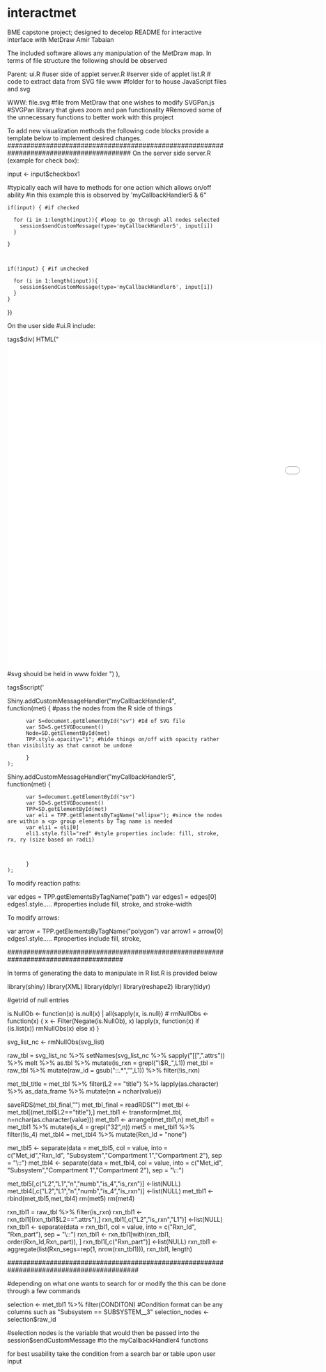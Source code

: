 # interactmet
BME capstone project; designed to decelop
README for interactive interface with MetDraw
Amir Tabaian

The included software allows any manipulation of the MetDraw map. In terms of file structure the
following should be observed 


Parent:
ui.R #user side of applet 
server.R #server side of applet 
list.R # code to extract data from SVG file
www #folder for to house JavaScript files and svg 

WWW: 
file.svg #file from MetDraw that one wishes to modify 
SVGPan.js #SVGPan library that gives zoom and pan functionality 
#Removed some of the unnecessary functions to better work with this project



To add new visualization methods the following code blocks provide a template below to implement desired changes. 
########################################################################################
On the server side server.R (example for check box):  

 input <- input$checkbox1 
 
 #typically each will have to methods for one action which allows on/off ability 
 #in this example this is observed by 'myCallbackHandler5 & 6" 
                        
    
    
    if(input) { #if checked
      
      for (i in 1:length(input)){ #loop to go through all nodes selected 
        session$sendCustomMessage(type='myCallbackHandler5', input[i]) 
      }
      
    }
    
 
    
    if(!input) { #if unchecked 
      
      for (i in 1:length(input)){
        session$sendCustomMessage(type='myCallbackHandler6', input[i]) 
      }
    }
    
    
    
  })
  
  
 On the user side #ui.R include: 
 
 tags$div(
  HTML("
    <embed id='sv' src='file.svg' width='1875' height='750'> #svg should be held in www folder
      </embed>
")
  ),
 
 tags$script('


Shiny.addCustomMessageHandler("myCallbackHandler4",     
          function(met) { #pass the nodes from the R side of things
          
          var S=document.getElementById("sv") #Id of SVG file 
          var SD=S.getSVGDocument()
          Node=SD.getElementById(met)
          TPP.style.opacity="1"; #hide things on/off with opacity rather than visibility as that cannot be undone  
		
          }
    );

Shiny.addCustomMessageHandler("myCallbackHandler5",     
          function(met) {
      
          var S=document.getElementById("sv")
          var SD=S.getSVGDocument()
          TPP=SD.getElementById(met)
          var eli = TPP.getElementsByTagName("ellipse"); #since the nodes are within a <g> group elements by Tag name is needed
          var eli1 = eli[0] 
          eli1.style.fill="red" #style properties include: fill, stroke, rx, ry (size based on radii) 
            


          }
    );

To modify reaction paths: 

var edges = TPP.getElementsByTagName("path")
     var edges1 = edges[0]
	 edges1.style..... #properties include fill, stroke, and stroke-width
	 
	
	
To modify arrows: 

var arrow = TPP.getElementsByTagName("polygon")
     var arrow1 = arrow[0]
	 edges1.style..... #properties include fill, stroke,
	 
	 
######################################################################################

In terms of generating the data to manipulate in R list.R is provided below

library(shiny)
library(XML)
library(dplyr)
library(reshape2)
library(tidyr)


#getrid of null entries

is.NullOb <- function(x) is.null(x) | all(sapply(x, is.null)) #
rmNullObs <- function(x) {
  x <- Filter(Negate(is.NullOb), x)
  lapply(x, function(x) if (is.list(x)) rmNullObs(x) else x)
}

svg_list_nc <- rmNullObs(svg_list)

raw_tbl = svg_list_nc %>% setNames(svg_list_nc %>% sapply("[[",".attrs")) %>% melt %>% as.tbl %>% mutate(is_rxn = grepl("\\$R_",L1))
met_tbl = raw_tbl %>% mutate(raw_id = gsub("::.*","",L1)) %>% filter(!is_rxn)

met_tbl_title = met_tbl %>% filter(L2 == "title") %>% lapply(as.character) %>% as_data_frame %>% mutate(nn = nchar(value)) 



saveRDS(met_tbl_final,"")
met_tbl_final = readRDS("")
met_tbl <- met_tbl[(met_tbl$L2=="title"),]
met_tbl1 <- transform(met_tbl, n=nchar(as.character(value)))
met_tbl1 <- arrange(met_tbl1,n)
met_tbl1 = met_tbl1 %>% mutate(is_4 = grepl("32",n))
met5 = met_tbl1  %>% filter(!is_4)
met_tbl4 = met_tbl4 %>% mutate(Rxn_Id = "none")

met_tbl5 <- separate(data = met_tbl5, col = value, into = c("Met_id","Rxn_Id", "Subsystem","Compartment 1","Compartment 2"), sep = "\\::")
met_tbl4 <- separate(data = met_tbl4, col = value, into = c("Met_id", "Subsystem","Compartment 1","Compartment 2"), sep = "\\::")

met_tbl5[,c("L2","L1","n","numb","is_4","is_rxn")] <-list(NULL)
met_tbl4[,c("L2","L1","n","numb","is_4","is_rxn")] <-list(NULL)
met_tbl1 <- rbind(met_tbl5,met_tbl4)
rm(met5)
rm(met4)

rxn_tbl1 = raw_tbl  %>% filter(is_rxn)
rxn_tbl1 <- rxn_tbl1[(rxn_tbl1$L2==".attrs"),]
rxn_tbl1[,c("L2","is_rxn","L1")] <-list(NULL)
rxn_tbl1 <- separate(data = rxn_tbl1, col = value, into = c("Rxn_Id", "Rxn_part"), sep = "\\::")
rxn_tbl1 <- rxn_tbl1[with(rxn_tbl1, order(Rxn_Id,Rxn_part)), ]
rxn_tbl1[,c("Rxn_part")] <-list(NULL)
rxn_tbl1 <- aggregate(list(Rxn_segs=rep(1, nrow(rxn_tbl1))), rxn_tbl1, length)

##########################################################################################

#depending on what one wants to search for or modify the this can be done through a few commands

selection <- met_tbl1 %>% filter(CONDITON) #Condition format can be any columns such as "Subsystem == SUBSYSTEM__3"
selection_nodes <- selection$raw_id 

#selection nodes is the variable that would then be passed into the session$sendCustomMessage
#to the myCallbackHandler4 functions 

for best usability take the condition from a search bar or table upon user input



